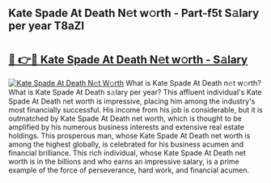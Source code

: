 ## Kate Spade At Death N𝚎t w𝚘rth - Part-f5t S𝚊lary per year T8aZI

# <h2><a href="http://gc2aze9.nevu.top/?p=Kate+Spade+At+Death">🔗 👉🔴 Kate Spade At Death N𝚎t w𝚘rth - S𝚊lary</a></h2>

[![Kate Spade At Death N𝚎t W𝚘rth](https://i.imgur.com/Oavwk0R.jpeg)](http://gc2aze9.nevu.top/?p=Kate+Spade+At+Death)
What is Kate Spade At Death n𝚎t w𝚘rth? What is Kate Spade At Death s𝚊lary per year?
This affluent individual's Kate Spade At Death net worth is impressive, placing him among the industry's most financially successful. His income from his job is considerable, but it is outmatched by Kate Spade At Death net worth, which is thought to be amplified by his numerous business interests and extensive real estate holdings. This prosperous man, whose Kate Spade At Death net worth is among the highest globally, is celebrated for his business acumen and financial brilliance. This rich individual, whose Kate Spade At Death net worth is in the billions and who earns an impressive salary, is a prime example of the force of perseverance, hard work, and financial acumen.
